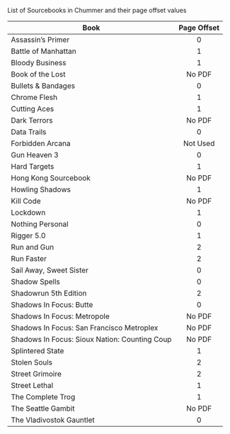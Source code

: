 List of Sourcebooks in Chummer and their page offset values

Book | Page Offset
---- |:-----------:
Assassin’s Primer | 0
Battle of Manhattan | 1
Bloody Business | 1
Book of the Lost | No PDF
Bullets & Bandages | 0
Chrome Flesh | 1
Cutting Aces | 1
Dark Terrors | No PDF
Data Trails | 0
Forbidden Arcana | Not Used
Gun Heaven 3 | 0
Hard Targets | 1
Hong Kong Sourcebook | No PDF
Howling Shadows | 1
Kill Code | No PDF
Lockdown | 1
Nothing Personal | 0
Rigger 5.0 | 1
Run and Gun | 2
Run Faster | 2
Sail Away, Sweet Sister | 0
Shadow Spells | 0
Shadowrun 5th Edition | 2
Shadows In Focus: Butte | 0
Shadows In Focus: Metropole | No PDF
Shadows In Focus: San Francisco Metroplex | No PDF
Shadows In Focus: Sioux Nation: Counting Coup | No PDF
Splintered State | 1
Stolen Souls | 2
Street Grimoire | 2
Street Lethal | 1
The Complete Trog | 1
The Seattle Gambit | No PDF
The Vladivostok Gauntlet | 0

